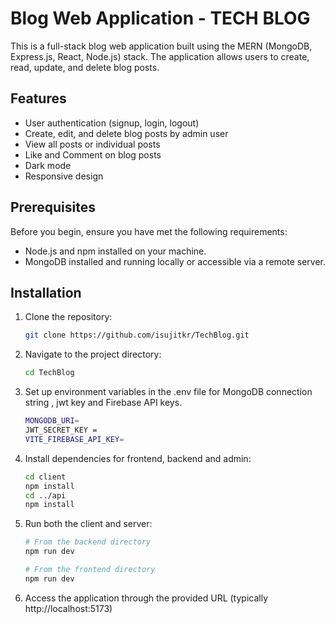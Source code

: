 # Blog Web Application - TECH BLOG

This is a full-stack blog web application built using the MERN (MongoDB, Express.js, React, Node.js) stack. The application allows 
users to create, read, update, and delete blog posts.

## Features

- User authentication (signup, login, logout)
- Create, edit, and delete blog posts by admin user
- View all posts or individual posts
- Like and Comment on blog posts
- Dark mode
- Responsive design

## Prerequisites

Before you begin, ensure you have met the following requirements:

- Node.js and npm installed on your machine.
- MongoDB installed and running locally or accessible via a remote server.


## Installation

1. Clone the repository:

   ```bash
   git clone https://github.com/isujitkr/TechBlog.git

2. Navigate to the project directory:
   ```bash
   cd TechBlog
3. Set up environment variables in the .env file for MongoDB connection string , jwt key and Firebase API keys.
   ```bash
   MONGODB_URI=
   JWT_SECRET_KEY = 
   VITE_FIREBASE_API_KEY=
4. Install dependencies for frontend, backend and admin:
   ```bash
   cd client
   npm install
   cd ../api
   npm install
   
5. Run both the client and server:
   ```bash
   # From the backend directory
   npm run dev

   # From the frontend directory
   npm run dev

6. Access the application through the provided URL (typically http://localhost:5173)
